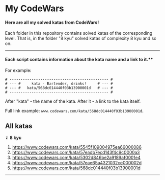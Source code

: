 # My CodeWars 

#### Here are all my solved katas from CodeWars!

Each folder in this repository contains solved katas of the corresponding level. That is, in the folder "8 kyu" solved katas of complexity 8 kyu and so on.

<hr>

#### Each script contains information about the kata name and a link to it.**
For example:

```
# --------------------------------------------- #
# --- #     kata - Bartender, drinks!     # --- #
# --- #   kata/568dc014440f03b13900001d   # --- #
# --------------------------------------------- #
```

After "kata" - the name of the kata. After it - a link to the kata itself.

Full link example: ```www.codewars.com/kata/568dc014440f03b13900001d```.

## All katas
**⇃ 8 kyu**

1. https://www.codewars.com/kata/5545f109004975ea66000086
2. https://www.codewars.com/kata/57eadb7ecd143f4c9c0000a3
3. https://www.codewars.com/kata/5302d846be2a9189af0001e4
4. https://www.codewars.com/kata/57eae65a4321032ce000002d
5. https://www.codewars.com/kata/568dc014440f03b13900001d

<hr>
